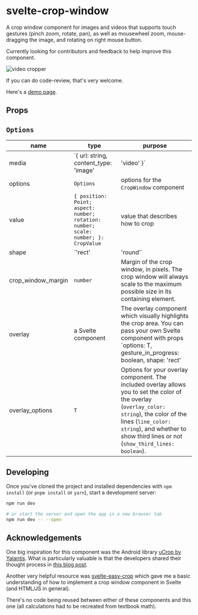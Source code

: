 # svelte-crop-window

A crop window component for images and videos that supports touch gestures (pinch zoom, rotate, pan), as well as mousewheel zoom, mouse-dragging the image, and rotating on right mouse button.

Currently looking for contributors and feedback to help improve this component.

![video cropper](https://sabine.github.io/svelte-crop-window/videocrop.gif)

If you can do code-review, that's very welcome.

Here's a [demo page](https://sabine.github.io/svelte-crop-window/).

## Props

## `Options`
| name  | type | purpose
| ------------- | ------------- | ---------- |
| media | `{ url: string, content_type: 'image' | 'video' }` | image or video to be cropped |
| options | `Options` | options for the `CropWindow` component |
| value | `{ position: Point; aspect: number; rotation: number; scale: number; }: CropValue` | value that describes how to crop |
| shape | `'rect' | 'round'` | shape of the crop area |
| crop_window_margin | `number` | Margin of the crop window, in pixels. The crop window will always scale to the maximum possible size in its containing element. |
| overlay | a Svelte component | The overlay component which visually highlights the crop area. You can pass your own Svelte component with props `options: T, gesture_in_progress: boolean, shape: 'rect' | 'round'` here, or use the included [Overlay.svelte](/src/lib/overlay/Overlay.svelte).
| overlay_options| `T` | Options for your overlay component. The included overlay allows you to set the color of the overlay (`overlay_color: string`), the color of the lines (`line_color: string`), and whether to show third lines or not (`show_third_lines: boolean`). |

## Developing

Once you've cloned the project and installed dependencies with `npm install` (or `pnpm install` or `yarn`), start a development server:

```bash
npm run dev

# or start the server and open the app in a new browser tab
npm run dev -- --open
```

## Acknowledgements

One big inspiration for this component was the Android library
[uCrop by Yalantis](https://github.com/Yalantis/uCrop). What is particularly
valuable is that the developers shared their thought process in
[this blog post](https://yalantis.com/blog/how-we-created-ucrop-our-own-image-cropping-library-for-android/).

Another very helpful resource was [svelte-easy-crop](https://github.com/ValentinH/svelte-easy-crop)
which gave me a basic understanding of how to implement a crop window component in Svelte
(and HTML/JS in general).

There's no code being reused between either of these components and this one (all
calculations had to be recreated from textbook math).
